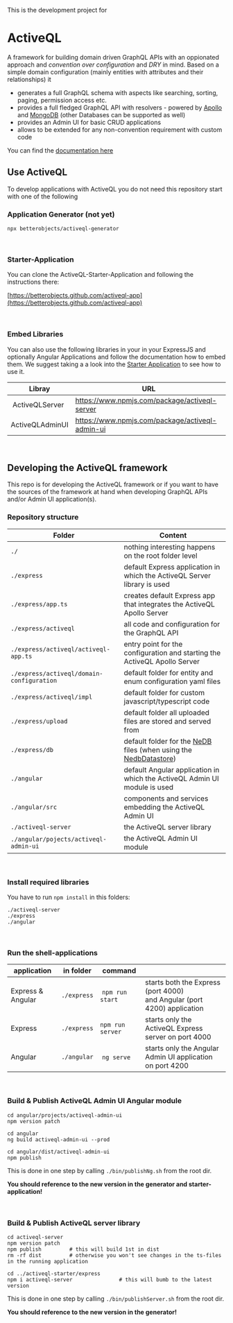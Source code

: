 This is the development project for 

# ActiveQL 

A framework for building domain driven GraphQL APIs with an oppionated approach and _convention over configuration_ and _DRY_ in mind. Based on a simple domain configuration (mainly entities with attributes and their relationships) it 

  * generates a full GraphQL schema with aspects like searching, sorting, paging, permission access etc.   
  * provides a full fledged GraphQL API with resolvers - powered by [Apollo](https://www.apollographql.com) and [MongoDB](https://www.mongodb.com) (other Databases can be supported as well)
  * provides an Admin UI for basic CRUD applications 
  * allows to be extended for any non-convention requirement with custom code

You can find the [documentation here](https://betterobjects.github.io/activeql/)

## Use ActiveQL

To develop applications with ActiveQL you do not need this repository start with one of the following 

### Application Generator (not yet)

```
npx betterobjects/activeql-generator
```

<br>

### Starter-Application 

You can clone the ActiveQL-Starter-Application and following the instructions there:

[https://betterobjects.github.com/activeql-app](https://betterobjects.github.com/activeql-app)

<br>

### Embed Libraries 

You can also use the following libraries in your in your ExpressJS and optionally Angular Applications and follow the documentation how to embed them. We suggest taking a a look into the [Starter Application](#starter-application.md) to see how to use it.

| Libray            | URL                                                 | 
| ----------------- | --------------------------------------------------- | 
| ActiveQLServer    | https://www.npmjs.com/package/activeql-server       |
| ActiveQLAdminUI   | https://www.npmjs.com/package/activeql-admin-ui     |

<br>

## Developing the ActiveQL framework

This repo is for developing the ActiveQL framework or if you want to have the sources of the framework at hand when developing GraphQL APIs and/or Admin UI application(s).

### Repository structure

| Folder | Content |   
| - | - | 
| `./` | nothing interesting happens on the root folder level |  
| `./express`           | default Express application in which the ActiveQL Server library is used | 
| `./express/app.ts`    | creates default Express app that integrates the ActiveQL Apollo Server | 
| `./express/activeql`  | all code and configuration for the GraphQL API | 
| `./express/activeql/activeql-app.ts` | entry point for the configuration and starting the ActiveQL Apollo Server | 
| `./express/activeql/domain-configuration`  | default folder for entity and enum configuration yaml files | 
| `./express/activeql/impl`  | default folder for custom javascript/typescript code  | 
| `./express/upload`    | default folder all uploaded files are stored and served from | 
| `./express/db`        | default folder for the [NeDB](https://github.com/louischatriot/nedb) files (when using the [NedbDatastore](https://github.com/betterobjects/activeql/blob/master/activeql-server/nedb-datastore/nedb.data-store.ts)) | 
| `./angular`           | default Angular application in which the ActiveQL Admin UI module is used |
| `./angular/src`       | components and services embedding the ActiveQL Admin UI |
| `./activeql-server`   | the ActiveQL server library |
| `./angular/pojects/activeql-admin-ui` | the ActiveQL Admin UI module |

<br>

### Install required libraries

You have to run `npm install` in this folders: 

```
./activeql-server
./express
./angular
```

<br>

### Run the shell-applications

| application | in folder | command  |   |
| - | - | - | - |
| Express & Angular | `./express` | `npm run start`  | starts both the Express (port 4000) <br> and Angular (port 4200) application |
| Express           | `./express` | `npm run server` | starts only the ActiveQL Express server on port 4000 |
| Angular           | `./angular` | `ng serve`       | starts only the Angular Admin UI application  on port 4200 |


<br>

### Build & Publish ActiveQL Admin UI Angular module 

```
cd angular/projects/activeql-admin-ui
npm version patch 
```

```
cd angular
ng build activeql-admin-ui --prod
```

```
cd angular/dist/activeql-admin-ui
npm publish
```

This is done in one step by calling `./bin/publishNg.sh` from the root dir. 

**You should reference to the new version in the generator and starter-application!**

<br>

### Build & Publish ActiveQL server library 

```
cd activeql-server
npm version patch 
npm publish         # this will build 1st in dist
rm -rf dist         # otherwise you won't see changes in the ts-files in the running application
```

```
cd ../activeql-starter/express
npm i activeql-server               # this will bumb to the latest version
```

This is done in one step by calling `./bin/publishServer.sh` from the root dir. 

**You should reference to the new version in the generator!**
